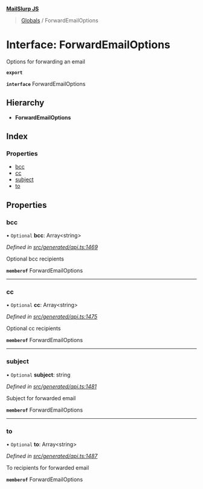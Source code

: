 **[MailSlurp JS](../README.md)**

> [Globals](../README.md) / ForwardEmailOptions

# Interface: ForwardEmailOptions

Options for forwarding an email

**`export`** 

**`interface`** ForwardEmailOptions

## Hierarchy

* **ForwardEmailOptions**

## Index

### Properties

* [bcc](forwardemailoptions.md#bcc)
* [cc](forwardemailoptions.md#cc)
* [subject](forwardemailoptions.md#subject)
* [to](forwardemailoptions.md#to)

## Properties

### bcc

• `Optional` **bcc**: Array\<string>

*Defined in [src/generated/api.ts:1469](https://github.com/mailslurp/mailslurp-client/blob/36fa2ad/src/generated/api.ts#L1469)*

Optional bcc recipients

**`memberof`** ForwardEmailOptions

___

### cc

• `Optional` **cc**: Array\<string>

*Defined in [src/generated/api.ts:1475](https://github.com/mailslurp/mailslurp-client/blob/36fa2ad/src/generated/api.ts#L1475)*

Optional cc recipients

**`memberof`** ForwardEmailOptions

___

### subject

• `Optional` **subject**: string

*Defined in [src/generated/api.ts:1481](https://github.com/mailslurp/mailslurp-client/blob/36fa2ad/src/generated/api.ts#L1481)*

Subject for forwarded email

**`memberof`** ForwardEmailOptions

___

### to

• `Optional` **to**: Array\<string>

*Defined in [src/generated/api.ts:1487](https://github.com/mailslurp/mailslurp-client/blob/36fa2ad/src/generated/api.ts#L1487)*

To recipients for forwarded email

**`memberof`** ForwardEmailOptions
